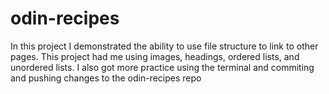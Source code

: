 # odin-recipes
In this project I demonstrated the ability to use file structure to link to other pages. This project had me using images, headings, ordered lists, and unordered lists. I also got more practice using the terminal and commiting and pushing changes to the odin-recipes repo